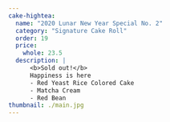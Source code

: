 ```yaml
---
cake-hightea:
  name: "2020 Lunar New Year Special No. 2"
  category: "Signature Cake Roll"
  order: 19
  price:
    whole: 23.5
  description: |
      <b>Sold out!</b>
      Happiness is here
      - Red Yeast Rice Colored Cake
      - Matcha Cream
      - Red Bean
thumbnail: ./main.jpg
---
```

